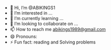 - 👋 Hi, I’m @ABIKINGS1
- 👀 I’m interested in ...
- 🌱 I’m currently learning ...
- 💞️ I’m looking to collaborate on ...
- 📫 How to reach me abikings1989@gmail.com
- 😄 Pronouns: 
- ⚡ Fun fact: reading and Solving problems 

<!---
ABIKINGS1/ABIKINGS1 is a ✨ special ✨ repository because its `README.md` (this file) appears on your GitHub profile.
You can click the Preview link to take a look at your changes.
--->
